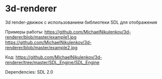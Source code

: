 # 3d-renderer
3d render-движок с использованием библиотеки SDL для отображения

Примеры работы:
https://github.com/MichaelNikulenkov/3d-renderer/blob/master/example1.jpg
https://github.com/MichaelNikulenkov/3d-renderer/blob/master/example2.jpg

Код:
https://github.com/MichaelNikulenkov/3d-renderer/tree/master/SDL_Engine/SDL_Engine

Dependencies: SDL 2.0
